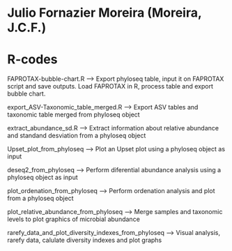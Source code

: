 # Julio Fornazier Moreira (Moreira, J.C.F.) 
# R-codes

FAPROTAX-bubble-chart.R --> Export phyloseq table, input it on FAPROTAX script and save outputs. Load FAPROTAX in R, process table and export bubble chart.

export_ASV-Taxonomic_table_merged.R --> Export ASV tables and taxonomic table merged from phyloseq object

extract_abundance_sd.R --> Extract information about relative abundance and standand desviation from a phyloseq object

Upset_plot_from_phyloseq --> Plot an Upset plot using a phyloseq object as input

deseq2_from_phyloseq --> Perform diferential abundance analysis using a phyloseq object as input

plot_ordenation_from_phyloseq --> Perform ordenation analysis and plot from a phyloseq object

plot_relative_abundance_from_phyloseq --> Merge samples and taxonomic levels to plot graphics of microbial abundance

rarefy_data_and_plot_diversity_indexes_from_phyloseq --> Visual analysis, rarefy data, calulate diversity indexes and plot graphs
